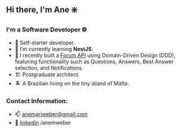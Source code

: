 ## Hi there, I'm Ane ❇️

### I'm a Software Developer 🌐

- 🔭 Self-starter developer.
- 🌱 I’m currently learning **NestJS**.
- 📎 I recently built a [Forum API](https://github.com/AneWeber/Forum-API-DDD) using Domain-Driven Design (DDD), featuring functionality such as Questions, Answers, Best Answer selection, and Notifications.
- 🏗️ Postgraduate architect.
- 🏝️ A Brazilian living on the tiny island of Malta.

### Contact Information:
- 📫 anemariweber@gmail.com
- 🔎 [linkedin](linkedin.com/in/anemweber) /anemweber


<!--
#TODO
### Languages and Tools:
-->
